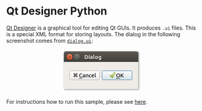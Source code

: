 # Qt Designer Python

[Qt Designer](https://build-system.fman.io/qt-designer-download) is a graphical tool for editing Qt GUIs. It produces `.ui` files. This is a special XML format for storing layouts. The dialog in the following screenshot comes from [`dialog.ui`](dialog.ui):

<p align="center"><img src="qt-designer-python.png" alt="Qt Designer Python"></p>

For instructions how to run this sample, please see [here](https://github.com/1mh/pyqt-examples#running-the-examples).
